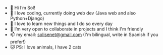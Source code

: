 - 👋 Hi I’m Sol!
- 👀 I love coding, currently doing web dev (Java web and also Python+Django)
- 🌱 I love to learn new things and I do so every day
- 💞️ I’m very open to collaborate in projects and I think I'm friendly
- 📫 my email: solisenet@gmail.com (I'm bilingual, write in Spanish if you prefer!)
- 🐱 PS: I love animals, I have 2 cats

<!---
🐈
^ Here's the second cat
    🤫don't tell🤫
--->
